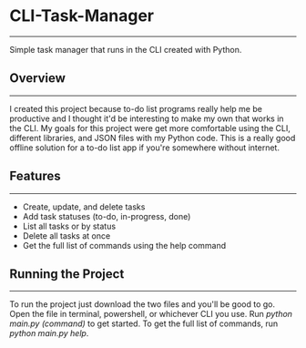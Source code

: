 # CLI-Task-Manager
---
Simple task manager that runs in the CLI created with Python.
## Overview
---
I created this project because to-do list programs really help me be productive and I thought it'd be interesting to make my own that works in the CLI. My goals for this project were get more comfortable using the CLI, different libraries, and JSON files with my Python code. This is a really good offline solution for a to-do list app if you're somewhere without internet.
## Features
---
- Create, update, and delete tasks
- Add task statuses (to-do, in-progress, done)
- List all tasks or by status
- Delete all tasks at once
- Get the full list of commands using the help command
## Running the Project
---
To run the project just download the two files and you'll be good to go. Open the file in terminal, powershell, or whichever CLI you use. Run *python main.py (command)* to get started. To get the full list of commands, run *python main.py help*.
